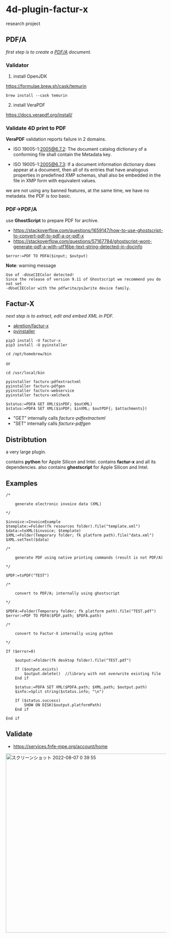 # 4d-plugin-factur-x
research project

## PDF/A

*first step is to create a [PDF/A](https://en.wikipedia.org/wiki/PDF/A) document.*

### Validator

1. install OpenJDK

https://formulae.brew.sh/cask/temurin

```
brew install --cask temurin
```

2. install VeraPDF

https://docs.verapdf.org/install/

### Validate 4D print to PDF

**VeraPDF** validation reports failure in 2 domains.

* ISO 19005-1:2005@6.7.2: The document catalog dictionary of a conforming file shall contain the Metadata key.

* ISO 19005-1:2005@6.7.3: If a document information dictionary does appear at a document, then all of its entries that have analogous properties in predefined XMP schemas, shall also be embedded in the file in XMP form with equivalent values.

we are not using any banned features, at the same time, we have no metadata. the PDF is *too* basic.

### PDF→PDF/A

use **GhostScript** to prepare PDF for archive.

* https://stackoverflow.com/questions/1659147/how-to-use-ghostscript-to-convert-pdf-to-pdf-a-or-pdf-x
* https://stackoverflow.com/questions/57167784/ghostscript-wont-generate-pdf-a-with-utf16be-text-string-detected-in-docinfo

```4d
$error:=PDF TO PDFA($input; $output)
```

**Note**: warning message

```
Use of -dUseCIEColor detected!
Since the release of version 9.11 of Ghostscript we recommend you do not set
-dUseCIEColor with the pdfwrite/ps2write device family.
```

## Factur-X

*next step is to extract, edit and embed XML in PDF.*

* [akretion/factur-x](https://github.com/akretion/factur-x)
* [pyinstaller](https://pyinstaller.org/en/stable/)

```
pip3 install -U factur-x 
pip3 install -U pyinstaller
```

```
cd /opt/homebrew/bin
```

or 

```
cd /usr/local/bin
```

```
pyinstaller facturx-pdfextractxml
pyinstaller facturx-pdfgen
pyinstaller facturx-webservice 
pyinstaller facturx-xmlcheck
```
```4d
$status:=PDFA GET XML($inPDF; $outXML)
$status:=PDFA SET XML($inPDF; $inXML; $outPDF{; $attachments})
```

* "GET" internally calls *facturx-pdfextractxml*
* "SET" internally calls *facturx-pdfgen*

## Distribtution

a very large plugin. 

contains **python** for Apple Silicon and Intel. contains **factur-x** and all its dependencies. also contains **ghostscript** for Apple Silicon and Intel.

## Examples

```4d
/*
	
	generate electronic invoice data (XML)
	
*/

$invoice:=InvoiceExample
$template:=Folder(fk resources folder).file("template.xml")
$data:=toXML($invoice; $template)
$XML:=Folder(Temporary folder; fk platform path).file("data.xml")
$XML.setText($data)

/*
	
	generate PDF using native printing commands (result is not PDF/A)
	
*/

$PDF:=toPDF("TEST")

/*
	
	convert to PDF/A; internally using ghostscript
	
*/

$PDFA:=Folder(Temporary folder; fk platform path).file("TEST.pdf")
$error:=PDF TO PDFA($PDF.path; $PDFA.path)

/*
	
	convert to Factur-X internally using python
	
*/

If ($error=0)
	
	$output:=Folder(fk desktop folder).file("TEST.pdf")
	
	If ($output.exists)
		$output.delete()  //library with not overwrite existing file
	End if 
	
	$status:=PDFA SET XML($PDFA.path; $XML.path; $output.path)
	$info:=Split string($status.info; "\n")
	
	If ($status.success)
		SHOW ON DISK($output.platformPath)
	End if 
	
End if
```

## Validate 

* https://services.fnfe-mpe.org/account/home

<img width="561" alt="スクリーンショット 2022-08-07 0 39 55" src="https://user-images.githubusercontent.com/1725068/183255935-10686b54-ec51-4db8-a59a-d1626043aed0.png">
